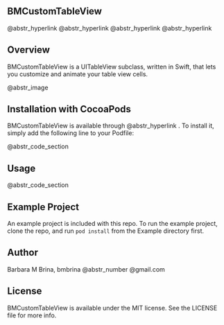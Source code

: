 ## BMCustomTableView

@abstr_hyperlink @abstr_hyperlink @abstr_hyperlink @abstr_hyperlink 

## Overview

BMCustomTableView is a UITableView subclass, written in Swift, that lets you customize and animate your table view cells. 

@abstr_image 

## Installation with CocoaPods

BMCustomTableView is available through @abstr_hyperlink . To install it, simply add the following line to your Podfile:

@abstr_code_section 

## Usage

@abstr_code_section 

## Example Project

An example project is included with this repo. To run the example project, clone the repo, and run `pod install` from the Example directory first.

## Author

Barbara M Brina, bmbrina @abstr_number @gmail.com

## License

BMCustomTableView is available under the MIT license. See the LICENSE file for more info.
